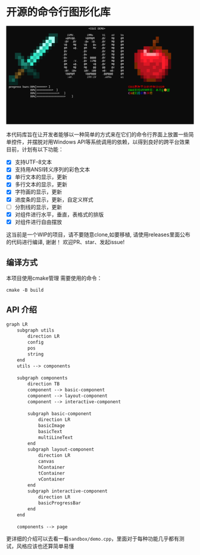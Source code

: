 # 开源的命令行图形化库
![sandbox.gif](sandbox.gif)

本代码库旨在让开发者能够以一种简单的方式来在它们的命令行界面上放置一些简单控件，并摆脱对用Windows API等系统调用的依赖，以得到良好的跨平台效果
目前，计划有以下功能：
- [X] 支持UTF-8文本
- [X] 支持用ANSI转义序列的彩色文本
- [X] 单行文本的显示，更新
- [X] 多行文本的显示，更新
- [x] 字符画的显示，更新
- [x] 进度条的显示，更新，自定义样式
- [ ] 分割线的显示，更新
- [X] 对组件进行水平，垂直，表格式的排版
- [X] 对组件进行自由摆放

这当前是一个WIP的项目，请不要随意clone,如要移植, 请使用releases里面公布的代码进行编译, 谢谢！
欢迎PR、star、发起issue!

## 编译方式
本项目使用cmake管理
需要使用的命令：
```
cmake -B build
```

## API 介绍
```mermaid 
graph LR
    subgraph utils
        direction LR
        config
        pos
        string
    end
    utils --> components

    subgraph components
        direction TB
        component --> basic-component
        component --> layout-component
        component --> interactive-component
        
        subgraph basic-component
            direction LR
            basicImage
            basicText
            multiLineText
        end
        subgraph layout-component
            direction LR
            canvas
            hContainer
            tContainer
            vContainer
        end
        subgraph interactive-component
            direction LR
            basicProgressBar
        end
    end

    components --> page
```
更详细的介绍可以去看一看`sandbox/demo.cpp`，里面对于每种功能几乎都有测试，风格应该也还算简单易懂
